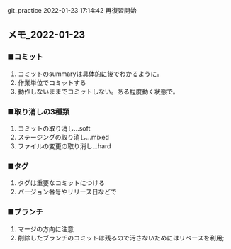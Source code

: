 git_practice
2022-01-23 17:14:42
再復習開始
## メモ_2022-01-23
### ■コミット
1. コミットのsummaryは具体的に後でわかるように。
2. 作業単位でコミットする
3. 動作しないままでコミットしない。ある程度動く状態で。

### ■取り消しの3種類
1. コミットの取り消し…soft
2. ステージングの取り消し…mixed
3. ファイルの変更の取り消し…hard


### ■タグ
1. タグは重要なコミットにつける
2. バージョン番号やリリース日などで

### ■ブランチ
1. マージの方向に注意
2. 削除したブランチのコミットは残るので汚さないためにはリベースを利用;

